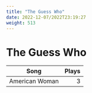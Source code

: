 ```yaml
---
title: "The Guess Who"
date: 2022-12-07/2022T23:19:27
weight: 513
---
```


# The Guess Who

 Song | Plays 
----- | -----:
American Woman | 3
